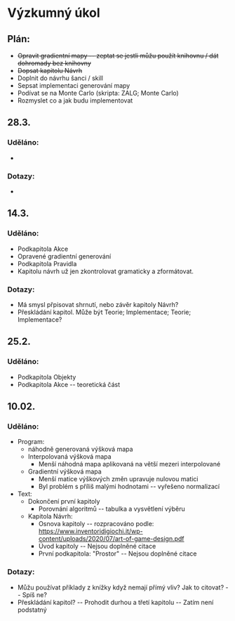# Výzkumný úkol

## Plán:
- ~~Opravit gradientní mapy -- zeptat se jestli můžu použít knihovnu / dát dohromady bez knihovny~~
- ~~Dopsat kapitolu Návrh~~
- Doplnit do návrhu šanci / skill
- Sepsat implementaci generování mapy
- Podívat se na Monte Carlo (skripta: ZALG; Monte Carlo)
- Rozmyslet co a jak budu implementovat

## 28.3.
### Uděláno:
- 
### Dotazy:
- 

## 14.3.
### Uděláno:
- Podkapitola Akce
- Opravené gradientní generování
- Podkapitola Pravidla
- Kapitolu návrh už jen zkontrolovat gramaticky a zformátovat.
### Dotazy:
- Má smysl přpisovat shrnutí, nebo závěr kapitoly Návrh?
- Přeskládání kapitol. Může být Teorie; Implementace; Teorie; Implementace?

## 25.2.
### Uděláno:
- Podkapitola Objekty
- Podkapitola Akce -- teoretická část

## 10.02.
### Uděláno:
- Program:
    - náhodně generovaná výšková mapa
    - Interpolovaná výšková mapa
        - Menší náhodná mapa aplikovaná na větší mezeri interpolované
    - Gradientní výšková mapa
        - Menší matice výškových změn upravuje nulovou matici
        - Byl problém s příliš malými hodnotami -- vyřešeno normalizací
- Text:
    - Dokončení první kapitoly
        - Porovnání algoritmů -- tabulka a vysvětlení výběru
    - Kapitola Návrh:
        - Osnova kapitoly -- rozpracováno podle: https://www.inventoridigiochi.it/wp-content/uploads/2020/07/art-of-game-design.pdf
        - Úvod kapitoly -- Nejsou doplněné citace
        - První podkapitola: "Prostor" -- Nejsou doplněné citace
### Dotazy:
- Můžu používat příklady z knížky když nemají přímý vliv? Jak to citovat? -- Spíš ne?
- Přeskládání kapitol? -- Prohodit durhou a třetí kapitolu -- Zatím není podstatný
